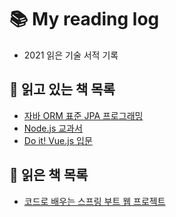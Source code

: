 # :books: My reading log
- 2021 읽은 기술 서적 기록

## :book: 읽고 있는 책 목록
- [자바 ORM 표준 JPA 프로그래밍](http://www.yes24.com/Product/Goods/19040233)
- [Node.js 교과서](http://www.yes24.com/Product/Goods/91213376)
- [Do it! Vue.js 입문](http://www.yes24.com/Product/Goods/58206961)

## :closed_book: 읽은 책 목록
- [코드로 배우는 스프링 부트 웹 프로젝트](http://www.yes24.com/Product/Goods/96051853)